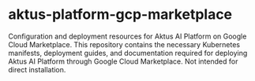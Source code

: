 # aktus-platform-gcp-marketplace
Configuration and deployment resources for Aktus AI Platform on Google Cloud Marketplace. This repository contains the necessary Kubernetes manifests, deployment guides, and documentation required for deploying Aktus AI Platform through Google Cloud Marketplace. Not intended for direct installation.
